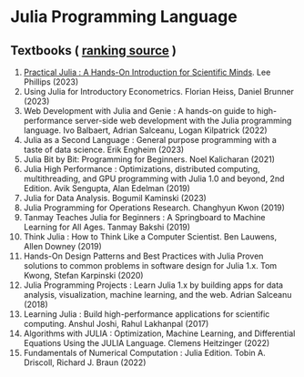 # Julia Programming Language

## Textbooks ( [ranking source](https://bookauthority.org/books/best-julia-programming-books) )

1. [Practical Julia : A Hands-On Introduction for Scientific Minds](https://www.a-z.lu/discovery/fulldisplay?docid=alma9923214775707251&context=L&vid=352LUX_BNL:BIBNET_UNION&search_scope=DN_and_CI_UCV&tab=DiscoveryNetwork_UCV&lang=fr). Lee Phillips (2023)
2. Using Julia for Introductory Econometrics. Florian Heiss, Daniel Brunner (2023)
3. Web Development with Julia and Genie : A hands-on guide to high-performance server-side web development with the Julia programming language. Ivo Balbaert, Adrian Salceanu, Logan Kilpatrick (2022)
4. Julia as a Second Language : General purpose programming with a taste of data science. Erik Engheim (2023)
5. Julia Bit by Bit: Programming for Beginners. Noel Kalicharan (2021)
6. Julia High Performance : Optimizations, distributed computing, multithreading, and GPU programming with Julia 1.0 and beyond, 2nd Edition. Avik Sengupta, Alan Edelman (2019)
7. Julia for Data Analysis. Bogumil Kaminski (2023) 
8. Julia Programming for Operations Research. Changhyun Kwon (2019) 
9. Tanmay Teaches Julia for Beginners : A Springboard to Machine Learning for All Ages. Tanmay Bakshi (2019) 
10. Think Julia : How to Think Like a Computer Scientist. Ben Lauwens, Allen Downey (2019) 
11. Hands-On Design Patterns and Best Practices with Julia
Proven solutions to common problems in software design for Julia 1.x. Tom Kwong, Stefan Karpinski (2020)
12. Julia Programming Projects : Learn Julia 1.x by building apps for data analysis, visualization, machine learning, and the web. Adrian Salceanu (2018)
13. Learning Julia : Build high-performance applications for scientific computing. Anshul Joshi, Rahul Lakhanpal (2017)
14. Algorithms with JULIA : Optimization, Machine Learning, and Differential Equations Using the JULIA Language. Clemens Heitzinger (2022)
15. Fundamentals of Numerical Computation : Julia Edition.
Tobin A. Driscoll, Richard J. Braun (2022) 

